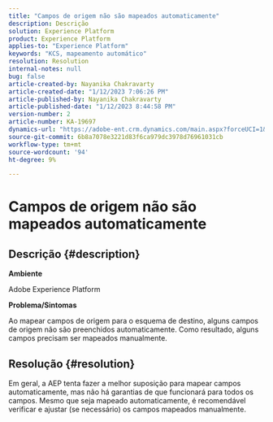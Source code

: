 ```yaml
---
title: "Campos de origem não são mapeados automaticamente"
description: Descrição
solution: Experience Platform
product: Experience Platform
applies-to: "Experience Platform"
keywords: "KCS, mapeamento automático"
resolution: Resolution
internal-notes: null
bug: false
article-created-by: Nayanika Chakravarty
article-created-date: "1/12/2023 7:06:26 PM"
article-published-by: Nayanika Chakravarty
article-published-date: "1/12/2023 8:44:58 PM"
version-number: 2
article-number: KA-19697
dynamics-url: "https://adobe-ent.crm.dynamics.com/main.aspx?forceUCI=1&pagetype=entityrecord&etn=knowledgearticle&id=ac2ee131-ac92-ed11-aad1-6045bd006c82"
source-git-commit: 6b8a7078e3221d83f6ca979dc3978d76961031cb
workflow-type: tm+mt
source-wordcount: '94'
ht-degree: 9%

---
```


# Campos de origem não são mapeados automaticamente

## Descrição {#description}


<b>Ambiente</b>

Adobe Experience Platform

<b>Problema/Sintomas</b>

Ao mapear campos de origem para o esquema de destino, alguns campos de origem não são preenchidos automaticamente. Como resultado, alguns campos precisam ser mapeados manualmente.


## Resolução {#resolution}


Em geral, a AEP tenta fazer a melhor suposição para mapear campos automaticamente, mas não há garantias de que funcionará para todos os campos. Mesmo que seja mapeado automaticamente, é recomendável verificar e ajustar (se necessário) os campos mapeados manualmente.
